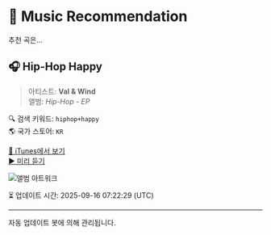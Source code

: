 
# 🎵 Music Recommendation

추천 곡은...

## 🎧 Hip-Hop Happy  
> 아티스트: **Val & Wind**  
> 앨범: _Hip-Hop - EP_  

🔍 검색 키워드: `hiphop+happy`  
🌎 국가 스토어: `KR`

[🔗 iTunes에서 보기](https://music.apple.com/kr/album/hip-hop-happy/1628248379?i=1628248382&uo=4)  
[▶️ 미리 듣기](https://audio-ssl.itunes.apple.com/itunes-assets/AudioPreview112/v4/d2/ae/4e/d2ae4ec2-ca37-7c50-09f7-1ccd697113a8/mzaf_16717656886173807010.plus.aac.p.m4a)

![앨범 아트워크](https://is1-ssl.mzstatic.com/image/thumb/Music112/v4/c1/63/da/c163da5f-a8a1-1cb5-00b9-0da93f03ed49/cover.jpg/100x100bb.jpg)

⏳ 업데이트 시간: 2025-09-16 07:22:29 (UTC)

---
자동 업데이트 봇에 의해 관리됩니다.
